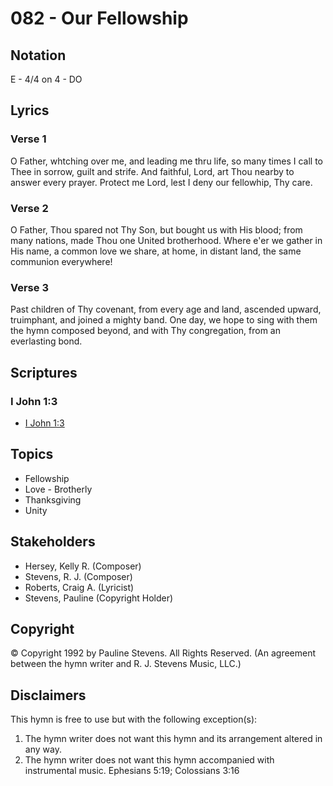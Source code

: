 # 082 - Our Fellowship

## Notation

E - 4/4 on 4 - DO

## Lyrics

### Verse 1

O Father, whtching over me, and leading me thru life, so many times I  call to Thee in sorrow, guilt and strife. And faithful, Lord, art Thou nearby to answer every prayer. Protect me Lord, lest I deny our fellowhip, Thy care.

### Verse 2

O Father, Thou spared not Thy Son, but bought us with His blood; from many nations, made Thou one United brotherhood. Where e'er we gather in His name, a common love we share, at home, in distant land, the same communion everywhere!

### Verse 3

Past children of Thy covenant, from every age and land, ascended upward, truimphant, and joined a mighty band. One day, we hope to sing with them the hymn composed beyond, and with Thy congregation, from an everlasting bond.


## Scriptures

### I John 1:3

- [I John 1:3](https://www.biblegateway.com/passage/?search=I%20John%201%3A3)


## Topics

- Fellowship
- Love - Brotherly
- Thanksgiving
- Unity

## Stakeholders

- Hersey, Kelly R. (Composer)
- Stevens, R. J. (Composer)
- Roberts, Craig A. (Lyricist)
- Stevens, Pauline (Copyright Holder)

## Copyright

© Copyright 1992 by Pauline Stevens. All Rights Reserved.
(An agreement between the hymn writer and R. J. Stevens Music, LLC.)

## Disclaimers

This hymn is free to use but with the following exception(s):
1. The hymn writer does not want this hymn and its arrangement altered in any way.
2. The hymn writer does not want this hymn accompanied with instrumental music.
Ephesians 5:19; Colossians 3:16

